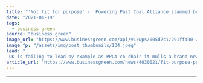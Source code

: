 ```yaml
---
title: "'Not fit for purpose' -  Powering Past Coal Alliance slammed by NGOs as 'smokescreen' for greenwashing"
date: "2021-04-19"
tags: 
  - business green
source: "business green"
image_url: "https://www.businessgreen.com/api/v1/wps/005d7c1/291ff490-253d-4879-828b-01aa4b76a91d/6/coal-power-plant-185x114.jpeg"
image_fp: "/assets/img/post_thumbnails/134.jpeg"
lead: "
 UK is failing to lead by example as PPCA co-chair it mulls a brand new coal mine in Cumbria, while financial institutions in group are not acting fast enough to cut ties with sector, report warns ..."
article_url: "https://www.businessgreen.com/news/4030021/fit-purpose-powering-past-coal-alliance-slammed-ngos-smokescreen-greenwashing"
---
```


---
